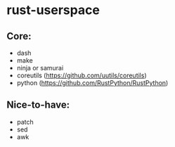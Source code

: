 # rust-userspace

## Core:
* dash
* make
* ninja or samurai
* coreutils (https://github.com/uutils/coreutils)
* python (https://github.com/RustPython/RustPython)

## Nice-to-have:
* patch
* sed
* awk
